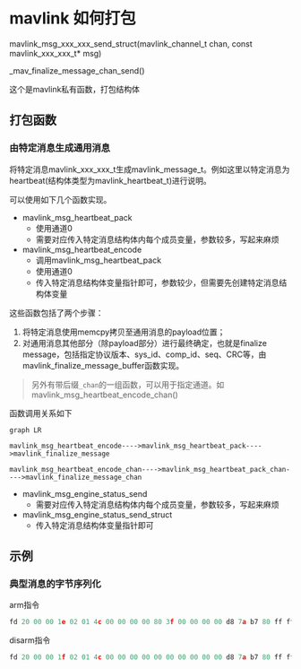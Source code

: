 # mavlink 如何打包







mavlink_msg_xxx_xxx_send_struct(mavlink_channel_t chan, const mavlink_xxx_xxx_t* msg)



_mav_finalize_message_chan_send()

这个是mavlink私有函数，打包结构体



## 打包函数

### 由特定消息生成通用消息

将特定消息mavlink_xxx_xxx_t生成mavlink_message_t。例如这里以特定消息为heartbeat(结构体类型为mavlink_heartbeat_t)进行说明。

可以使用如下几个函数实现。

- mavlink_msg_heartbeat_pack
  - 使用通道0
  - 需要对应传入特定消息结构体内每个成员变量，参数较多，写起来麻烦
- mavlink_msg_heartbeat_encode
  - 调用mavlink_msg_heartbeat_pack
  - 使用通道0
  - 传入特定消息结构体变量指针即可，参数较少，但需要先创建特定消息结构体变量

这些函数包括了两个步骤：

1. 将特定消息使用memcpy拷贝至通用消息的payload位置；
2. 对通用消息其他部分（除payload部分）进行最终确定，也就是finalize message，包括指定协议版本、sys_id、comp_id、seq、CRC等，由mavlink_finalize_message_buffer函数实现。



> 另外有带后缀`_chan`的一组函数，可以用于指定通道。如mavlink_msg_heartbeat_encode_chan()

函数调用关系如下

```mermaid
graph LR

mavlink_msg_heartbeat_encode---->mavlink_msg_heartbeat_pack---->mavlink_finalize_message

mavlink_msg_heartbeat_encode_chan---->mavlink_msg_heartbeat_pack_chan---->mavlink_finalize_message_chan
```









- mavlink_msg_engine_status_send
  - 需要对应传入特定消息结构体内每个成员变量，参数较多，写起来麻烦
- mavlink_msg_engine_status_send_struct
  - 传入特定消息结构体变量指针即可



## 示例

### 典型消息的字节序列化

arm指令

```c++
fd 20 00 00 1e 02 01 4c 00 00 00 00 80 3f 00 00 00 00 d8 7a b7 80 ff ff 00 00 02 00 00 00 00 00 00 00 00 00 00 00 90 01 01 01 af 2d 
```

disarm指令

```c++
fd 20 00 00 1f 02 01 4c 00 00 00 00 00 00 00 00 00 00 d8 7a b7 80 ff ff 00 00 02 00 00 00 00 00 00 00 00 00 00 00 90 01 01 01 56 3f
```

